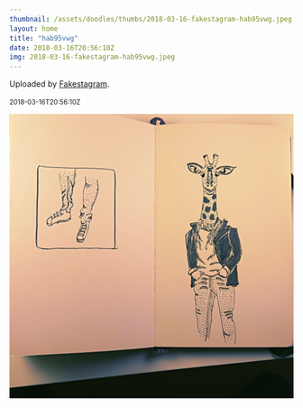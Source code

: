 ```yaml
---
thumbnail: /assets/doodles/thumbs/2018-03-16-fakestagram-hab95vwg.jpeg
layout: home
title: "hab95vwg"
date: 2018-03-16T20:56:10Z
img: 2018-03-16-fakestagram-hab95vwg.jpeg
---
```


Uploaded by [Fakestagram](https://github.com/opyate/fakestagram).

<small>2018-03-16T20:56:10Z</small>

![Uploaded by Fakestagram](2018-03-16-fakestagram-hab95vwg.jpeg)
